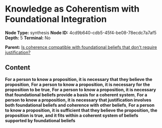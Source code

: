 # Knowledge as Coherentism with Foundational Integration

**Node Type:** synthesis
**Node ID:** 4cd9b640-cdb5-45f4-be08-78ecdc7a7af5
**Depth:** 5
**Terminal:** No

**Parent:** [Is coherence compatible with foundational beliefs that don't require justification?](is-coherence-compatible-with-foundational-beliefs-that-dont-require-justification-antithesis-e419e566-1bb4-47ff-9ee8-41b32bacc145.md)

## Content

**For a person to know a proposition, it is necessary that they believe the proposition**, **For a person to know a proposition, it is necessary for the proposition to be true**, **For a person to know a proposition, it is necessary that foundational beliefs provide a basis for a coherent system**, **For a person to know a proposition, it is necessary that justification involves both foundational beliefs and coherence with other beliefs**, **For a person to know a proposition, it is sufficient that they believe the proposition, the proposition is true, and it fits within a coherent system of beliefs supported by foundational beliefs**
